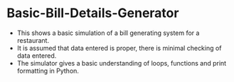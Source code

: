 # Basic-Bill-Details-Generator
- This shows a basic simulation of a bill generating system for a restaurant.
- It is assumed that data entered is proper, there is minimal checking of data entered.
- The simulator gives a basic understanding of loops, functions and print formatting in Python.
